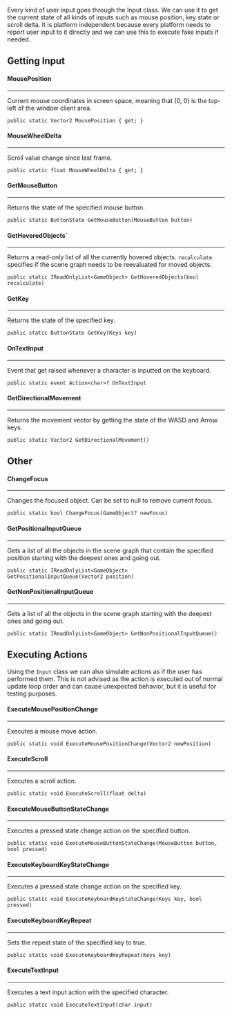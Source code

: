 Every kind of user input goes through the Input class. We can use it to get the current state of all kinds of inputs such as mouse position, key state or scroll delta. It is platform independent because every platform needs to report user input to it directly and we can use this to execute fake inputs if needed.

## Getting Input

#### MousePosition
---
Current mouse coordinates in screen space, meaning that (0, 0) is the top-left of the window client area.

`public static Vector2 MousePosition { get; }`

#### MouseWheelDelta
---
Scroll value change since last frame.

`public static float MouseWheelDelta { get; }`

#### GetMouseButton
---
Returns the state of the specified mouse button.

`public static ButtonState GetMouseButton(MouseButton button)`

#### GetHoveredObjects`
---
Returns a read-only list of all the currently hovered objects. `recalculate` specifies if the scene graph needs to be reevaluated for moved objects.

`public static IReadOnlyList<GameObject> GetHoveredObjects(bool recalculate)`

#### GetKey
---
Returns the state of the specified key.

`public static ButtonState GetKey(Keys key)`

#### OnTextInput
---
Event that get raised whenever a character is inputted on the keyboard.

`public static event Action<char>? OnTextInput`

#### GetDirectionalMovement
---
Returns the movement vector by getting the state of the WASD and Arrow keys.

`public static Vector2 GetDirectionalMovement()`

## Other

#### ChangeFocus
---
Changes the focused object. Can be set to null to remove current focus.

`public static bool ChangeFocus(GameObject? newFocus)`

#### GetPositionalInputQueue
---
Gets a list of all the objects in the scene graph that contain the specified position starting with the deepest ones and going out.

`public static IReadOnlyList<GameObject> GetPositionalInputQueue(Vector2 position)`

#### GetNonPositionalInputQueue
---
Gets a list of all the objects in the scene graph starting with the deepest ones and going out.

`public static IReadOnlyList<GameObject> GetNonPositionalInputQueue()`

## Executing Actions

Using the `Input` class we can also simulate actions as if the user has performed them. This is not advised as the action is executed out of normal update loop order and can cause unexpected behavior, but it is useful for testing purposes.

#### ExecuteMousePositionChange
---
Executes a mouse move action.

`public static void ExecuteMousePositionChange(Vector2 newPosition)`

#### ExecuteScroll
---
Executes a scroll action.

`public static void ExecuteScroll(float delta)`

#### ExecuteMouseButtonStateChange
---
Executes a pressed state change action on the specified button.

`public static void ExecuteMouseButtonStateChange(MouseButton button, bool pressed)`

#### ExecuteKeyboardKeyStateChange
---
Executes a pressed state change action on the specified key.

`public static void ExecuteKeyboardKeyStateChange(Keys key, bool pressed)`

#### ExecuteKeyboardKeyRepeat
---
Sets the repeat state of the specified key to true.

`public static void ExecuteKeyboardKeyRepeat(Keys key)`

#### ExecuteTextInput
---
Executes a text input action with the specified character.

`public static void ExecuteTextInput(char input)`